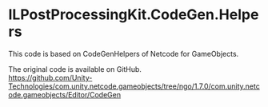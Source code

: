 # ILPostProcessingKit.CodeGen.Helpers

This code is based on CodeGenHelpers of Netcode for GameObjects.

The original code is available on GitHub.  
https://github.com/Unity-Technologies/com.unity.netcode.gameobjects/tree/ngo/1.7.0/com.unity.netcode.gameobjects/Editor/CodeGen
